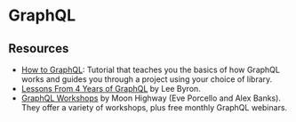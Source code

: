 # GraphQL

## Resources

* [How to GraphQL](https://howtographql.com): Tutorial that teaches you the basics of how GraphQL works and guides you through a project using your choice of library.
* [Lessons From 4 Years of GraphQL](https://www.graphql.com/articles/4-years-of-graphql-lee-byron) by Lee Byron.
* [GraphQL Workshops](https://moonhighway.com/graphql) by Moon Highway (Eve Porcello and Alex Banks). They offer a variety of workshops, plus free monthly GraphQL webinars.

